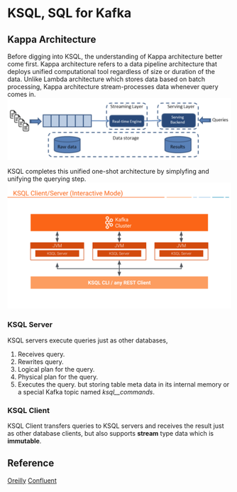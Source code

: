 # KSQL, SQL for Kafka
  
## Kappa Architecture
Before digging into KSQL, the understanding of Kappa architecture better come first. Kappa architecture refers to a data pipeline architecture that deploys unified computational tool regardless of size or duration of the data. Unlike Lambda architecture which stores data based on batch processing, Kappa architecture stream-processes data whenever query comes in.
![kappa architecture](img/kappa.png)
  
KSQL completes this unified one-shot architecture by simplyfing and unifying the querying step.
![ksql](img/ksql.png)
  
### KSQL Server
KSQL servers execute queries just as other databases, 
1. Receives query.  
2. Rewrites query.  
3. Logical plan for the query.  
4. Physical plan for the query.  
5. Executes the query.
but storing table meta data in its internal memory or a special Kafka topic named *ksql__commands*. 
  
### KSQL Client
KSQL Client transfers queries to KSQL servers and receives the result just as other database clients, but also supports **stream** type data which is **immutable**. 

## Reference
[Oreilly](https://www.oreilly.com/content/applying-the-kappa-architecture-in-the-telco-industry/)
[Confluent](https://docs.confluent.io/current/ksql/docs/concepts/ksql-architecture.html)

